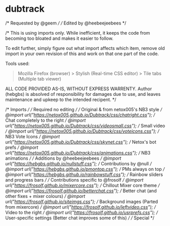 # dubtrack
/* Requested by @geem */
/* Edited by @heebeejeebees */

/* This is using imports only. While inefficient, it keeps the
   code from becoming too bloated and makes it easier to follow.

   To edit further, simply figure out what import affects which
   item, remove old import in your own revision of this and work
   on that one part of the code.

   Tools used:
   > Mozilla Firefox (browser)
     > Stylish (Real-time CSS editor)
     > Tile tabs (Multiple tab viewer)
   
   ALL CODE PROVIDED AS-IS, WITHOUT EXPRESS WARRENTY. Author
   (hebgbs) is absolved of responsibility for damages due to use,
   and leaves maintenance and upkeep to the intended recipent.
*/
  
/* Imports */
  /* Required no editing */
  /* Original & from netox005's NB3 style */
@import url("https://netox005.github.io/Dubtrack/css/chatright.css"); /* Chat completely to the right */
@import url("https://netox005.github.io/Dubtrack/css/videosmall.css"); /* Small video */
@import url("https://netox005.github.io/Dubtrack/css/voteicons.css"); /* NB3 Vote Icons */
@import url("https://netox005.github.io/Dubtrack/css/skynet.css"); /* Netox's bot prefs */
@import url("https://netox005.github.io/Dubtrack/css/animations.css"); /* NB3 animations */
  /* Additions by @heebeejeebees */
@import url("https://hebgbs.github.io/nullstuff.css"); /* Contributions by @null */
@import url("https://hebgbs.github.io/pmontop.css"); /* PMs always on top */
@import url("https://hebgbs.github.io/rainbowstuff.css"); /* Rainbow sliders and progress bars */
  /* Contributions specific to @frosolf */
@import url("https://frosolf.github.io/mixercore.css"); /* Chillout Mixer core theme */
@import url("https://frosolf.github.io/betterchat.css"); /* Better chat (and other fixes + mixer colours) */
@import url("https://frosolf.github.io/siteimgs.css"); /* Background images (Parted from mixercore) */
@import url("https://frosolf.github.io/leftvideo.css"); /* Video to the right */
@import url("https://frosolf.github.io/usrprefs.css"); /* User-specific settings (Better chat improves some of this) */
  /* Special */
